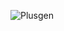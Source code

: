 ![Plusgen](https://github.com/Murugandeveloper/Plusgen-abut-us-page/assets/151894061/9a4ab8ff-2848-416b-a9de-daf9da5d81b2)
